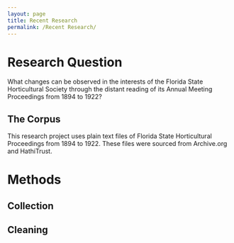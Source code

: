 ```yaml
---
layout: page
title: Recent Research
permalink: /Recent Research/
---
```


# Research Question

What changes can be observed in the interests of the Florida State Horticultural Society through the distant reading of its Annual Meeting Proceedings from 1894 to 1922?

## The Corpus

This research project uses plain text files of Florida State Horticultural Proceedings from 1894 to 1922. These files were sourced from Archive.org and HathiTrust. 



# Methods


## Collection

## Cleaning
